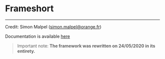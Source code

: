 # Frameshort
---

Credit: Simon Malpel (simon.malpel@orange.fr)

Documentation is available [here](https://simonmalpel.fr/help-center/frameshort/)

> Important note: __The framework was rewritten on 24/05/2020 in its entirety.__
